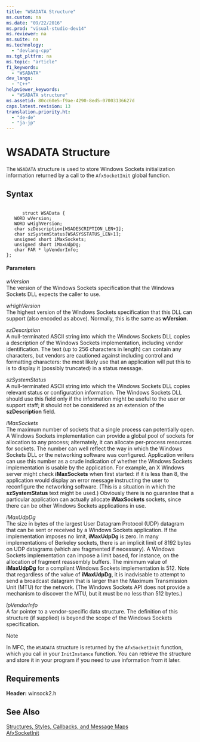 ```yaml
---
title: "WSADATA Structure"
ms.custom: na
ms.date: "09/22/2016"
ms.prod: "visual-studio-dev14"
ms.reviewer: na
ms.suite: na
ms.technology: 
  - "devlang-cpp"
ms.tgt_pltfrm: na
ms.topic: "article"
f1_keywords: 
  - "WSADATA"
dev_langs: 
  - "C++"
helpviewer_keywords: 
  - "WSADATA structure"
ms.assetid: 80cc60e5-f9ae-4290-8ed5-07003136627d
caps.latest.revision: 13
translation.priority.ht: 
  - "de-de"
  - "ja-jp"
---
```

# WSADATA Structure
The `WSADATA` structure is used to store Windows Sockets initialization information returned by a call to the `AfxSocketInit` global function.  
  
## Syntax  
  
```  
  
      struct WSAData {  
   WORD wVersion;  
   WORD wHighVersion;  
   char szDescription[WSADESCRIPTION_LEN+1];  
   char szSystemStatus[WSASYSSTATUS_LEN+1];  
   unsigned short iMaxSockets;  
   unsigned short iMaxUdpDg;  
   char FAR * lpVendorInfo;  
};  
```  
  
#### Parameters  
 *wVersion*  
 The version of the Windows Sockets specification that the Windows Sockets DLL expects the caller to use.  
  
 *wHighVersion*  
 The highest version of the Windows Sockets specification that this DLL can support (also encoded as above). Normally, this is the same as **wVersion**.  
  
 *szDescription*  
 A null-terminated ASCII string into which the Windows Sockets DLL copies a description of the Windows Sockets implementation, including vendor identification. The text (up to 256 characters in length) can contain any characters, but vendors are cautioned against including control and formatting characters: the most likely use that an application will put this to is to display it (possibly truncated) in a status message.  
  
 *szSystemStatus*  
 A null-terminated ASCII string into which the Windows Sockets DLL copies relevant status or configuration information. The Windows Sockets DLL should use this field only if the information might be useful to the user or support staff; it should not be considered as an extension of the **szDescription** field.  
  
 *iMaxSockets*  
 The maximum number of sockets that a single process can potentially open. A Windows Sockets implementation can provide a global pool of sockets for allocation to any process; alternately, it can allocate per-process resources for sockets. The number can well reflect the way in which the Windows Sockets DLL or the networking software was configured. Application writers can use this number as a crude indication of whether the Windows Sockets implementation is usable by the application. For example, an X Windows server might check **iMaxSockets** when first started: if it is less than 8, the application would display an error message instructing the user to reconfigure the networking software. (This is a situation in which the **szSystemStatus** text might be used.) Obviously there is no guarantee that a particular application can actually allocate **iMaxSockets** sockets, since there can be other Windows Sockets applications in use.  
  
 *iMaxUdpDg*  
 The size in bytes of the largest User Datagram Protocol (UDP) datagram that can be sent or received by a Windows Sockets application. If the implementation imposes no limit, **iMaxUdpDg** is zero. In many implementations of Berkeley sockets, there is an implicit limit of 8192 bytes on UDP datagrams (which are fragmented if necessary). A Windows Sockets implementation can impose a limit based, for instance, on the allocation of fragment reassembly buffers. The minimum value of **iMaxUdpDg** for a compliant Windows Sockets implementation is 512. Note that regardless of the value of **iMaxUdpDg**, it is inadvisable to attempt to send a broadcast datagram that is larger than the Maximum Transmission Unit (MTU) for the network. (The Windows Sockets API does not provide a mechanism to discover the MTU, but it must be no less than 512 bytes.)  
  
 *lpVendorInfo*  
 A far pointer to a vendor-specific data structure. The definition of this structure (if supplied) is beyond the scope of the Windows Sockets specification.  
  
> [!NOTE]
>  In MFC, the `WSADATA` structure is returned by the `AfxSocketInit` function, which you call in your `InitInstance` function. You can retrieve the structure and store it in your program if you need to use information from it later.  
  
## Requirements  
 **Header:** winsock2.h  
  
## See Also  
 [Structures, Styles, Callbacks, and Message Maps](../vs140/structures--styles--callbacks--and-message-maps.md)   
 [AfxSocketInit](../vs140/afxsocketinit.md)